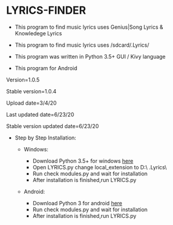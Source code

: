 # LYRICS-FINDER

* This program to find music lyrics uses Genius|Song Lyrics & Knowledege Lyrics

* This program to find music lyrics uses /sdcard/.Lyrics/

* This program was written in Python 3.5+ GUI / Kivy language 

* This program for Android 

Version=1.0.5

Stable version=1.0.4

Upload date=3/4/20

Last updated date=6/23/20

Stable version updated date=6/23/20

* Step by Step Installation:
  * Windows:
    * Download Python 3.5+ for windows [here](https://www.python.org/downloads/release/python-353/)
    * Open LYRICS.py change local_extension to D:\ .Lyrics\
    * Run check modules.py and wait for installation
    * After installation is finished,run LYRICS.py

  * Android:
    * Download Python 3 for android [here](https://play.google.com/store/apps/details?id=ru.iiec.pydroid3&hl)
    * Run check modules.py and wait for installation
    * After installation is finished,run LYRICS.py
